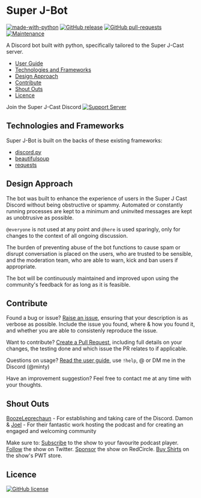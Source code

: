 # Super J-Bot
[![made-with-python](https://img.shields.io/badge/Made%20with-Python-1f425f.svg)](https://www.python.org/) [![GitHub release](https://img.shields.io/github/release/davidminty/superjbot.svg)](https://GitHub.com/davidminty/superjbot/releases/) [![GitHub pull-requests](https://img.shields.io/github/issues-pr/davidminty/superjbot.svg)](https://GitHub.com/davidminty/superjbot/pull/) [![Maintenance](https://img.shields.io/badge/Maintained%3F-yes-green.svg)](https://GitHub.com/davidminty/superjbot/graphs/commit-activity)


A Discord bot built with python, specifically tailored to the Super J-Cast server.

* [User Guide](https://github.com/davidminty/superjbot/wiki)
* [Technologies and Frameworks](#technologies-and-frameworks)
* [Design Approach](#design-approach)
* [Contribute](#contribute)
* [Shout Outs](#shout-outs)
* [Licence](#licence)

Join the Super J-Cast Discord
[![Support Server](https://img.shields.io/discord/476440670433706003.svg?label=Discord&logo=Discord&colorB=7289da&style=for-the-badge)](https://discord.gg/zWEgNK5)

## Technologies and Frameworks

Super J-Bot is built on the backs of these existing frameworks:
* [discord.py](https://github.com/Rapptz/discord.py)
* [beautifulsoup](https://www.crummy.com/software/BeautifulSoup/)
* [requests](https://requests.readthedocs.io/en/master/)

## Design Approach

The bot was built to enhance the experience of users in the Super J Cast Discord without being obstructive or spammy. Automated or constantly running processes are kept to a minimum and uninvited messages are kept as unobtrusive as possible.

`@everyone` is not used at any point and `@here` is used sparingly, only for changes to the context of all ongoing discussion.

The burden of preventing abuse of the bot functions to cause spam or disrupt conversation is placed on the users, who are trusted to be sensible, and the moderation team, who are able to warn, kick and ban users if appropriate.

The bot will be continuously maintained and improved upon using the community's feedback for as long as it is feasible.

## Contribute

Found a bug or issue? [Raise an issue](https://github.com/davidminty/superjbot/issues/new), ensuring that your description is as verbose as possible. Include the issue you found, where & how you found it, and whether you are able to consistenly reproduce the issue.

Want to contribute? [Create a Pull Request](https://github.com/davidminty/superjbot/compare), including full details on your changes, the testing done and which issue the PR relates to if applicable.

Questions on usage? [Read the user guide](https://github.com/davidminty/superjbot/wiki), use `!help`, @ or DM me in the Discord (@minty)

Have an improvement suggestion? Feel free to contact me at any time with your thoughts.

## Shout Outs

[BoozeLeprechaun](https://twitter.com/Bo0zeLeprechaun) - For establishing and taking care of the Discord.
Damon & [Joel](https://twitter.com/joeljabraham) - For their fantastic work hosting the podcast and for creating an engaged and welcoming community

Make sure to: 
[Subscribe](https://redcircle.com/shows/super-j-cast)  to the show to your favourite podcast player.
[Follow](https://twitter.com/thesuperjcast) the show on Twitter.
[Sponsor](https://app.redcircle.com/shows/cf1d4e82-ac3d-47e6-948d-1d299cf6744e/sponsor) the show on RedCircle.
[Buy Shirts](https://www.prowrestlingtees.com/superjcast) on the show's PWT store.

## Licence

[![GitHub license](https://img.shields.io/github/license/davidminty/superjbot.svg)](https://github.com/davidminty/superjbot/blob/main/LICENSE)
